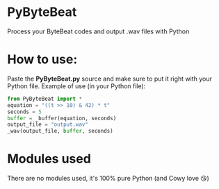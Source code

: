 # PyByteBeat
Process your ByteBeat codes and output .wav files with Python

# How to use:
Paste the **PyByteBeat.py** source and make sure to put it right with your Python file.
Example of use (in your Python file):
```python
from PyByteBeat import *
equation = "((t >> 10) & 42) * t"
seconds = 5
buffer = _buffer(equation, seconds)
output_file = "output.wav"
_wav(output_file, buffer, seconds)
```

# Modules used
There are no modules used, it's 100% pure Python (and Cowy love 😘)
